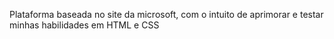 Plataforma baseada no site da microsoft, com o intuito de aprimorar e testar minhas habilidades em HTML e CSS